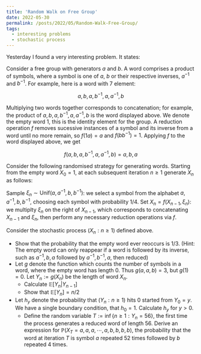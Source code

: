```yaml
---
title: 'Random Walk on Free Group'
date: 2022-05-30
permalink: /posts/2022/05/Random-Walk-Free-Group/
tags:
  - interesting problems
  - stochastic process
---
```


Yesterday I found a very interesting problem. It states:

Consider a free group with generators $a$ and $b$. A word comprises a product of symbols, where a symbol is one of $a$, $b$ or their respective inverses, $a^{-1}$ and $b^{-1}$. For example, here is a word with 7 element:

$$a,b,a,b^{-1},a,a^{-1},b$$

Multiplying two words together corresponds to concatenation; for example, the product of $a,b,a,b^{-1},a,a^{-1},b$ is the word displayed above. We denote the empty word 1, this is the identity element for the group. A reduction operation $f$ removes sucessive instances of a symbol and its inverse from a word until no more remain, so $f(1a)=a$ and $f(bb^{-1})=1$. Applying $f$ to the word displayed above, we get

$$f(a,b,a,b^{-1},a,a^{-1},b)=a,b,a$$

Consider the following randomised strategy for generating words. Starting from the empty word $X_0=1$, at each subsequent iteration $n\geq 1$ generate $X_n$ as follows:

Sample $\xi_n\sim\text{Unif}(a,a^{-1},b,b^{-1})$: we select a symbol from the alphabet $a,a^{-1},b,b^{-1}$, choosing each symbol with probability $1/4$.
Set $X_n=f(X_{n-1},\xi_n)$: we multiplty $\xi_n$ on the right of $X_{n-1}$, which corresponds to concatenating $X_{n-1}$ and $\xi_n$, then perform any necessary reduction operations via $f$.

Consider the stochastic process $(X_n:n\geq1)$ defined above.

+ Show that the probability that the empty word ever reoccurs is $1/3$. (Hint: The empty word can only reappear if a word is followed by its inverse, such as $a^{-1},b,a$ followed by $a^{-1},b^{-1},a$, then reduced)
+ Let $g$ denote the function which counts the number of symbols in a word, where the empty word has length $0$. Thus $g(a,a,b)=3$, but $g(1)=0$. Let $Y_n:=g(X_n)$ be the length of word $X_n$. 
  + Calculate $\mathbb{E}[Y_n|Y_{n-1}]$ 
  + Show that $\mathbb{E}[Y_n]=n/2$ 
+ Let $h_y$ denote the probability that $(Y_n:n\geq 1)$ hits $0$ started from $Y_0=y$. We have a single boundary condition, that $h_0=1$. Calculate $h_y$ for $y>0$. 
  + Define the random variable $T:=\inf\{n\geq 1:Y_n=56\}$, the first time the process generates a reduced word of length 56. Derive an expression for $\mathbb{P}(X_T=a,a,a,\cdots,a,b,b,b,b)$, the probability that the word at iteration $T$ is symbol $a$ repeated 52 times followed by $b$ repeated 4 times.